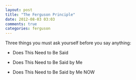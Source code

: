 ```yaml
---
layout: post
title: "The Ferguson Principle"
date: 2012-08-03 03:03
comments: true
categories: ferguson
---
```


Three things you must ask yourself before you say anything:


* Does This Need to Be Said

* Does This Need to Be Said by Me

* Does This Need to Be Said by Me NOW
